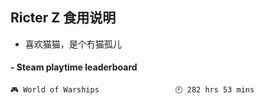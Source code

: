 ## Ricter Z 食用说明
- 喜欢猫猫，是个冇猫孤儿

<!-- steam-box start -->
#### - Steam playtime leaderboard
```text
🎮 World of Warships                 🕘 282 hrs 53 mins
```
<!-- Powered by https://github.com/YouEclipse/steam-box . -->
<!-- steam-box end -->
